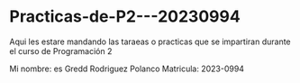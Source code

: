 # Practicas-de-P2---20230994

Aqui les estare mandando las taraeas o practicas que se impartiran durante el curso de Programación 2 

Mi nombre: es Gredd Rodriguez Polanco
Matricula: 2023-0994
